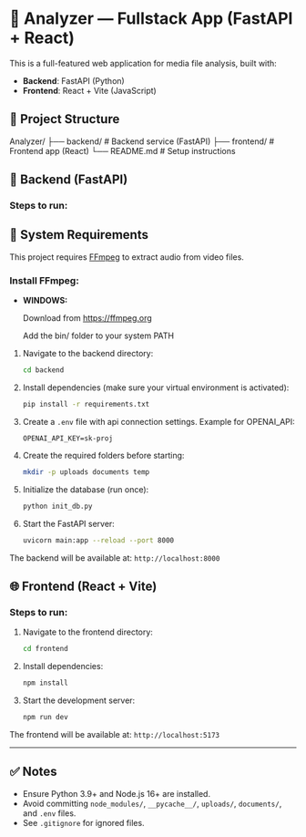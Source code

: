 
# 🧠 Analyzer — Fullstack App (FastAPI + React)

This is a full-featured web application for media file analysis, built with:
- **Backend**: FastAPI (Python)
- **Frontend**: React + Vite (JavaScript)

## 📁 Project Structure

Analyzer/
├── backend/         # Backend service (FastAPI)
├── frontend/        # Frontend app (React)
└── README.md        # Setup instructions

## 🔧 Backend (FastAPI)

### Steps to run:

## 🧩 System Requirements

This project requires [FFmpeg](https://ffmpeg.org/) to extract audio from video files.

### Install FFmpeg:

- **WINDOWS:**
 
  Download from https://ffmpeg.org

  Add the bin/ folder to your system PATH


1. Navigate to the backend directory:
   ```bash
   cd backend
   ```

2. Install dependencies (make sure your virtual environment is activated):
   ```bash
   pip install -r requirements.txt
   ```

3. Create a `.env` file with api connection settings. Example for OPENAI_API:
   ```
   OPENAI_API_KEY=sk-proj
   ```

4. Create the required folders before starting:
   ```bash
   mkdir -p uploads documents temp
   ```

5. Initialize the database (run once):
   ```bash
   python init_db.py
   ```

6. Start the FastAPI server:
   ```bash
   uvicorn main:app --reload --port 8000
   ```

The backend will be available at: `http://localhost:8000`

## 🌐 Frontend (React + Vite)

### Steps to run:

1. Navigate to the frontend directory:
   ```bash
   cd frontend
   ```

2. Install dependencies:
   ```bash
   npm install
   ```

3. Start the development server:
   ```bash
   npm run dev
   ```

The frontend will be available at: `http://localhost:5173`

---

## ✅ Notes

- Ensure Python 3.9+ and Node.js 16+ are installed.
- Avoid committing `node_modules/`, `__pycache__/`, `uploads/`, `documents/`, and `.env` files.
- See `.gitignore` for ignored files.
